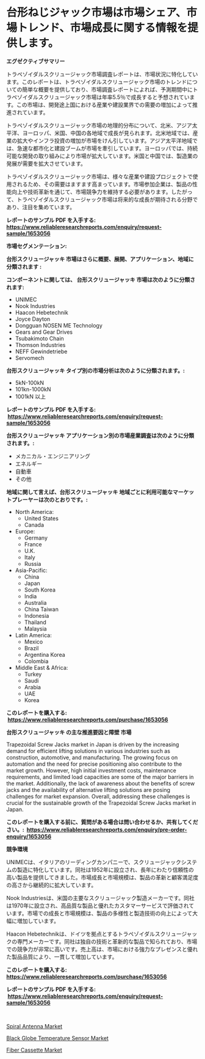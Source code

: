 <p><h1>台形ねじジャック市場は市場シェア、市場トレンド、市場成長に関する情報を提供します。</h1></p><p><strong>エグゼクティブサマリー</strong></p>
<p><p>トラペゾイダルスクリュージャック市場調査レポートは、市場状況に特化しています。このレポートは、トラペゾイダルスクリュージャック市場のトレンドについての簡単な概要を提供しており、市場調査レポートによれば、予測期間中にトラペゾイダルスクリュージャック市場は年率5.5％で成長すると予想されています。この市場は、開発途上国における産業や建設業界での需要の増加によって推進されています。</p><p>トラペゾイダルスクリュージャック市場の地理的分布について、北米、アジア太平洋、ヨーロッパ、米国、中国の各地域で成長が見られます。北米地域では、産業の拡大やインフラ投資の増加が市場をけん引しています。アジア太平洋地域では、急速な都市化と建設ブームが市場を牽引しています。ヨーロッパでは、持続可能な開発の取り組みにより市場が拡大しています。米国と中国では、製造業の発展が需要を拡大させています。</p><p>トラペゾイダルスクリュージャック市場は、様々な産業や建設プロジェクトで使用されるため、その需要はますます高まっています。市場参加企業は、製品の性能向上や技術革新を通じて、市場競争力を維持する必要があります。したがって、トラペゾイダルスクリュージャック市場は将来的な成長が期待される分野であり、注目を集めています。</p></p>
<p><strong>レポートのサンプル PDF を入手する: <a href="https://www.reliableresearchreports.com/enquiry/request-sample/1653056">https://www.reliableresearchreports.com/enquiry/request-sample/1653056</a></strong></p>
<p><strong>市場セグメンテーション:</strong></p>
<p><strong> 台形スクリュージャッキ 市場はさらに概要、展開、アプリケーション、地域に分類されます :</strong></p>
<p><strong>コンポーネントに関しては、 台形スクリュージャッキ 市場は次のように分類されます: &nbsp;</strong></p>
<p><ul><li>UNIMEC</li><li>Nook Industries</li><li>Haacon Hebetechnik</li><li>Joyce Dayton</li><li>Dongguan NOSEN ME Technology</li><li>Gears and Gear Drives</li><li>Tsubakimoto Chain</li><li>Thomson Industries</li><li>NEFF Gewindetriebe</li><li>Servomech</li></ul></p>
<p><strong> 台形スクリュージャッキ タイプ別の市場分析は次のように分類されます。:</strong></p>
<p><ul><li>5kN-100kN</li><li>101kn-1000kN</li><li>1001kN 以上</li></ul></p>
<p><strong>レポートのサンプル PDF を入手する: &nbsp;<a href="https://www.reliableresearchreports.com/enquiry/request-sample/1653056">https://www.reliableresearchreports.com/enquiry/request-sample/1653056</a></strong></p>
<p><strong> 台形スクリュージャッキ アプリケーション別の市場産業調査は次のように分類されます。:</strong></p>
<p><ul><li>メカニカル・エンジニアリング</li><li>エネルギー</li><li>自動車</li><li>その他</li></ul></p>
<p><strong>地域に関して言えば、台形スクリュージャッキ 地域ごとに利用可能なマーケットプレーヤーは次のとおりです。:</strong></p>
<p><ul>
    <li>
        North America:
        <ul>
            <li>United States</li>
            <li>Canada</li>
        </ul>
    </li>
    <li>
        Europe:
        <ul>
            <li>Germany</li>
            <li>France</li>
            <li>U.K.</li>
            <li>Italy</li>
            <li>Russia</li>
        </ul>
    </li>
    <li>
        Asia-Pacific:
        <ul>
            <li>China</li>
            <li>Japan</li>
            <li>South Korea</li>
            <li>India</li>
            <li>Australia</li>
            <li>China Taiwan</li>
            <li>Indonesia</li>
            <li>Thailand</li>
            <li>Malaysia</li>
        </ul>
    </li>
    <li>
        Latin America:
        <ul>
            <li>Mexico</li>
            <li>Brazil</li>
            <li>Argentina Korea</li>
            <li>Colombia</li>
        </ul>
    </li>
    <li>
        Middle East & Africa:
        <ul>
            <li>Turkey</li>
            <li>Saudi</li>
            <li>Arabia</li>
            <li>UAE</li>
            <li>Korea</li>
        </ul>
    </li>
    </ul></p>
<p><strong>このレポートを購入する: &nbsp;<a href="https://www.reliableresearchreports.com/purchase/1653056">https://www.reliableresearchreports.com/purchase/1653056</a></strong></p>
<p><strong>台形スクリュージャッキ の主な推進要因と障壁 市場</strong></p>
<p><p>Trapezoidal Screw Jacks market in Japan is driven by the increasing demand for efficient lifting solutions in various industries such as construction, automotive, and manufacturing. The growing focus on automation and the need for precise positioning also contribute to the market growth. However, high initial investment costs, maintenance requirements, and limited load capacities are some of the major barriers in the market. Additionally, the lack of awareness about the benefits of screw jacks and the availability of alternative lifting solutions are posing challenges for market expansion. Overall, addressing these challenges is crucial for the sustainable growth of the Trapezoidal Screw Jacks market in Japan.</p></p>
<p><strong>このレポートを購入する前に、質問がある場合は問い合わせるか、共有してください。:&nbsp; <a href="https://www.reliableresearchreports.com/enquiry/pre-order-enquiry/1653056">https://www.reliableresearchreports.com/enquiry/pre-order-enquiry/1653056</a></strong></p>
<p><strong>競争環境</strong></p>
<p><p>UNIMECは、イタリアのリーディングカンパニーで、スクリュージャックシステムの製造に特化しています。同社は1952年に設立され、長年にわたり信頼性の高い製品を提供してきました。市場成長と市場規模は、製品の革新と顧客満足度の高さから継続的に拡大しています。</p><p>Nook Industriesは、米国の主要なスクリュージャック製造メーカーです。同社は1970年に設立され、高品質な製品と優れたカスタマーサービスで評価されています。市場での成長と市場規模は、製品の多様性と製造技術の向上によって大幅に増加しています。</p><p>Haacon Hebetechnikは、ドイツを拠点とするトラペゾイダルスクリュージャックの専門メーカーです。同社は独自の技術と革新的な製品で知られており、市場での競争力が非常に高いです。売上高は、市場における強力なプレゼンスと優れた製品品質により、一貫して増加しています。</p></p>
<p><strong>このレポートを購入する: &nbsp; <a href="https://www.reliableresearchreports.com/purchase/1653056">https://www.reliableresearchreports.com/purchase/1653056</a></strong></p>
<p><strong>レポートのサンプル PDF を入手する: &nbsp;<a href="https://www.reliableresearchreports.com/enquiry/request-sample/1653056">https://www.reliableresearchreports.com/enquiry/request-sample/1653056</a></strong><strong></strong></p>
<p>&nbsp;</p>
<p><p><a href="https://github.com/YashRP12/Market-Research-Report-List-3/blob/main/spiral-antenna-market.md">Spiral Antenna Market</a></p><p><a href="https://github.com/eeaveuhhh/Market-Research-Report-List-2/blob/main/black-globe-temperature-sensor-market.md">Black Globe Temperature Sensor Market</a></p><p><a href="https://github.com/khayangel/Market-Research-Report-List-2/blob/main/fiber-cassette-market.md">Fiber Cassette Market</a></p></p>